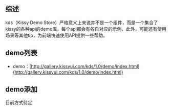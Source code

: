 ## 综述

kds（Kissy Demo Store）严格意义上来说并不是一个组件，而是一个集合了kissy的各种api的demo库，每个api都会有各自对应的示例，此外，可能还有使用场景等其他tip，为前端快速使用API提供一些帮助。

## demo列表

* demo：[http://gallery.kissyui.com/kds/1.0/demo/index.html](http://gallery.kissyui.com/kds/1.0/demo/index.html)


## demo添加

目前方式待定